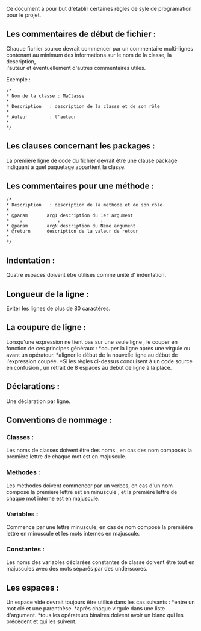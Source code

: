 Ce document a pour but d'établir certaines règles  de syle de programation
pour le projet. 

## Les commentaires de début de fichier :

 Chaque fichier source devrait commencer par un commentaire multi-lignes 
 contenant au minimum des informations sur le nom de la classe, la description,  
 l'auteur et éventuellement d'autres commentaires utiles.

 Exemple :  

    /*
    * Nom de la classe : MaClasse
    *
    * Description   : description de la classe et de son rôle
    *
    * Auteur        : l'auteur
    *
    */

## Les clauses concernant les packages :

 La première ligne de code du fichier devrait être  une clause package
 indiquant à quel paquetage appartient la classe.

 
## Les commentaires pour une méthode :

    /*
    * Description   : description de la methode et de son rôle.
    *
    * @param	   arg1 description du 1er argument
    *    :             :               :	
    * @param	   argN description du Neme argument
    * @return	   description de la valeur de retour
    *
    */
 
 
## Indentation :
 
 Quatre espaces doivent être utilisés comme unité d' indentation.
 
## Longueur de la ligne :

 Éviter les lignes de plus de 80 caractères. 

## La coupure de ligne :

 Lorsqu'une expression ne tient pas sur une seule ligne , le couper en fonction
 de ces principes généraux :
    *couper la ligne après une virgule ou avant un opérateur.
    *aligner le début de la nouvelle ligne au début de l'expression coupée.
    *Si les règles ci-dessus conduisent à un code source en confusion ,
  un retrait de 8 espaces au debut de ligne à la place.
 
## Déclarations :

 Une déclaration par ligne.


## Conventions de nommage :

### Classes :
 Les noms de classes doivent être des noms , en cas des 
 nom composés la première lettre de chaque mot est en majuscule.  

### Methodes : 
 Les méthodes doivent commencer par un verbes, en cas d'un nom composé
 la première lettre est en minuscule , et la première lettre de chaque mot
 interne est en majuscule.

### Variables :
 Commence par une lettre minuscule, en cas de nom composé la premièère lettre
 en minuscule et les mots internes en majuscule.

### Constantes :
 Les noms des variables déclarées constantes de classe doivent être tout
 en majuscules avec des mots séparés par des underscores.

## Les espaces :
 
 Un espace vide devrait toujours être utilisé dans les cas suivants :
    *entre un mot clé et une parenthèse. 
    *après chaque virgule dans une liste d'argument.
    *tous les opérateurs binaires doivent avoir un blanc qui les précèdent et
   qui les suivent.
  
